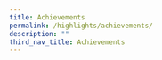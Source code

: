 ```yaml
---
title: Achievements
permalink: /highlights/achievements/
description: ""
third_nav_title: Achievements
---
```

